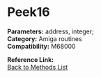 # Peek16

**Parameters:** address, integer;  
**Category:** Amiga routines  
**Compatibility:** M68000  

**Reference Link:**  
[Back to Methods List](../../SUMMARY.md)
